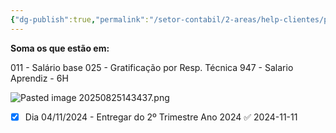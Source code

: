 ```yaml
---
{"dg-publish":true,"permalink":"/setor-contabil/2-areas/help-clientes/pharmacom-sp/","dgPassFrontmatter":true,"created":"2024-11-04T16:06:32.750-03:00","updated":"2025-08-25T14:53:10.987-03:00"}
---
```



**Soma os que estão em:**

011 - Salário base
025 - Gratificação por Resp. Técnica
947 - Salario Aprendiz - 6H



![Pasted image 20250825143437.png](/img/user/4%20ARQUIVOS/Pasted%20image%2020250825143437.png)





 - [x] Dia 04/11/2024 - Entregar do 2º Trimestre Ano 2024 ✅ 2024-11-11